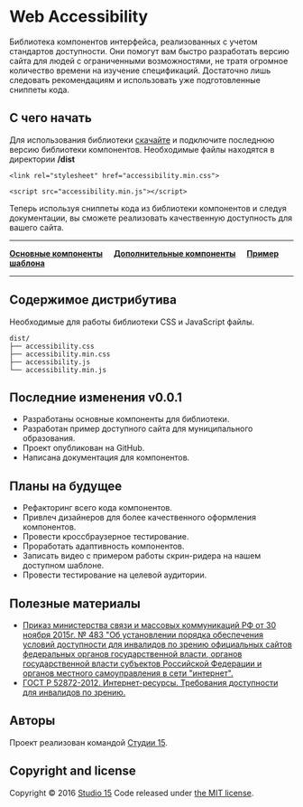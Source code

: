 # Web Accessibility

Библиотека компонентов интерфейса, реализованных с учетом стандартов доступности. Они помогут вам быстро разработать версию сайта для людей с ограниченными возможностями, не тратя огромное количество времени на изучение спецификаций. Достаточно лишь следовать рекомендациям и использовать уже подготовленные сниппеты кода.
## С чего начать

Для использования библиотеки [скачайте](https://github.com/15web/web-accessibility/archive/master.zip) и подключите последнюю версию библиотеки компонентов. Необходимые файлы находятся в директории **/dist**

```
<link rel="stylesheet" href="accessibility.min.css">
```

```
<script src="accessibility.min.js"></script>
```

Теперь используя сниппеты кода из библиотеки компонентов и следуя документации, вы сможете реализовать качественную доступность для вашего сайта.

___


[**Основные компоненты**](http://15web.github.io/web-accessibility/docs/default.html) &nbsp;&nbsp;&nbsp; [**Дополнительные компоненты**](http://15web.github.io/web-accessibility/docs/additional.html) &nbsp;&nbsp;&nbsp; [**Пример шаблона**](http://15web.github.io/web-accessibility/docs/examples/sp/)

___

## Содержимое дистрибутива

Необходимые для работы библиотеки CSS и JavaScript файлы.

```
dist/
├── accessibility.css
├── accessibility.min.css
├── accessibility.js
└── accessibility.min.js
```

## Последние изменения v0.0.1

* Разработаны основные компоненты для библиотеки.
* Разработан пример доступного сайта для муниципального образования.
* Проект опубликован на GitHub.
* Написана документация для компонентов.

## Планы на будущее

* Рефакторинг всего кода компонентов.
* Привлеч дизайнеров для более качественного оформления компонентов.
* Провести кроссбраузерное тестирование.
* Проработать адаптивность компонентов.
* Записать видео с примером работы скрин-ридера на нашем доступном шаблоне.
* Провести тестирование на целевой аудитории.

## Полезные материалы

* [Приказ министерства связи и массовых коммуникаций РФ от 30 ноября 2015г. № 483 "Об установлении порядка обеспечения условий доступности для инвалидов по зрению официальных сайтов федеральных органов государственной власти, органов государственной власти субъектов Российской Федерации и органов местного самоуправления в сети "интернет".](http://www.garant.ru/hotlaw/federal/693692/)
* [ГОСТ Р 52872-2012. Интернет-ресурсы. Требования доступности для инвалидов по зрению.](https://github.com/15web/web-accessibility/blob/gh-pages/uploads/gost_r_52872_2012.pdf)

## Авторы

Проект реализован командой [Студии 15](http://15web.ru).

## Copyright and license

Copyright © 2016 [Studio 15](http://15web.ru)
Code released under [the MIT license](https://github.com/twbs/bootstrap/blob/master/LICENSE).